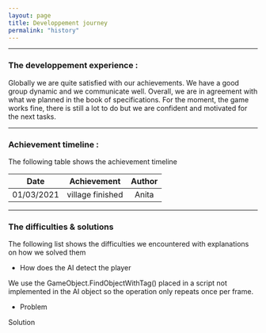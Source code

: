 ```yaml
---
layout: page
title: Developpement journey
permalink: "history"
---
```


---

### The developpement experience : 

Globally we are quite satisfied with our achievements. We have a good group dynamic and we communicate well. Overall, we are in agreement with what we planned in the book of specifications. For the moment, the game works fine, there is still a lot to do but we are confident and motivated for the next tasks.

---

### Achievement timeline :  

The following table shows the achievement timeline

|    Date    |      Achievement     | Author |
|   :----:   |        :----:        | :----: |
| 01/03/2021 |   village finished   | Anita  |

---

### The difficulties & solutions 

The following list shows the difficulties we encountered with explanations on how we solved them

+ How does the AI detect the player

We use the GameObject.FindObjectWithTag() placed in a script not implemented in the AI object so 
the operation only repeats once per frame.

+ Problem  

Solution  
